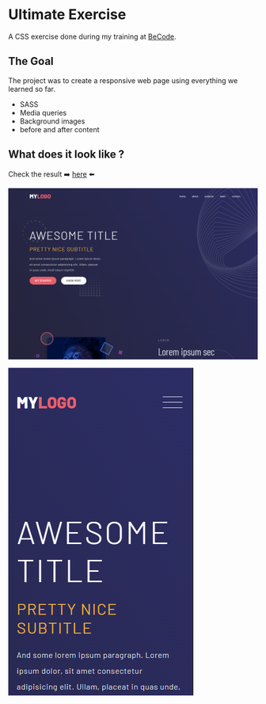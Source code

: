 # Ultimate Exercise

A CSS exercise done during my training at [BeCode](https://becode.org/all-trainings/pedagogical-framework-junior-developer/).

## The Goal

The project was to create a responsive web page using everything we learned so far.

- SASS
- Media queries
- Background images
- before and after content

## What does it look like ?

Check the result ➡️ [here](https://dystrima.github.io/Ultimate-exercise/) ⬅️

![](Result.PNG)

![](Mobile-version.PNG)
